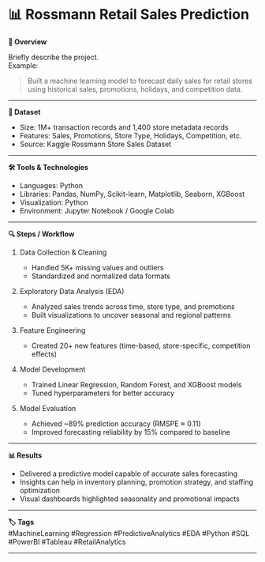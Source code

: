 # 📊 Rossmann Retail Sales Prediction

**📌 Overview**

Briefly describe the project.  
Example:  
> Built a machine learning model to forecast daily sales for retail stores using historical sales, promotions, holidays, and competition data.
---

**📂 Dataset**

- Size: 1M+ transaction records and 1,400 store metadata records  
- Features: Sales, Promotions, Store Type, Holidays, Competition, etc.   
- Source: Kaggle Rossmann Store Sales Dataset
---
**🛠️ Tools & Technologies**

- Languages: Python 
- Libraries: Pandas, NumPy, Scikit-learn, Matplotlib, Seaborn, XGBoost  
- Visualization: Python  
- Environment: Jupyter Notebook / Google Colab
---
**🔍 Steps / Workflow**

1. Data Collection & Cleaning  
    - Handled 5K+ missing values and outliers  
    - Standardized and normalized data formats

2. Exploratory Data Analysis (EDA)  
    - Analyzed sales trends across time, store type, and promotions  
    - Built visualizations to uncover seasonal and regional patterns  
3. Feature Engineering   
    - Created 20+ new features (time-based, store-specific, competition effects)   
4. Model Development  
    - Trained Linear Regression, Random Forest, and XGBoost models  
    - Tuned hyperparameters for better accuracy  
5. Model Evaluation  
    - Achieved ~89% prediction accuracy (RMSPE ≈ 0.11)  
    - Improved forecasting reliability by 15% compared to baseline
---
**📊 Results**   
- Delivered a predictive model capable of accurate sales forecasting  
- Insights can help in inventory planning, promotion strategy, and staffing optimization  
- Visual dashboards highlighted seasonality and promotional impacts
---
**🏷️ Tags**  
#MachineLearning #Regression #PredictiveAnalytics #EDA #Python #SQL #PowerBI #Tableau #RetailAnalytics    

---




